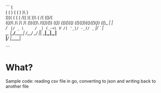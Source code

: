 ´´´
                                                (     
 (  (                      )   (      (     )   )\ )  
 )\))(  (         (   (   /((  )(    ))\ ( /(  (()/(  
((_))\  )\        )\  )\ (_))\(()\  /((_))(_))  ((_)) 
 (()(_)((_)      ((_)((_)_)((_)((_)(_)) ((_)_   _| |  
/ _` |/ _ \     / _| (_-<\ V /| '_|/ -_)/ _` |/ _` |  
\__, |\___/_____\__| /__/ \_/ |_|  \___|\__,_|\__,_|  
|___/     |_____|                                     

´´´

# What?
Sample code: reading csv file in go, converting to json and writing back to another file

